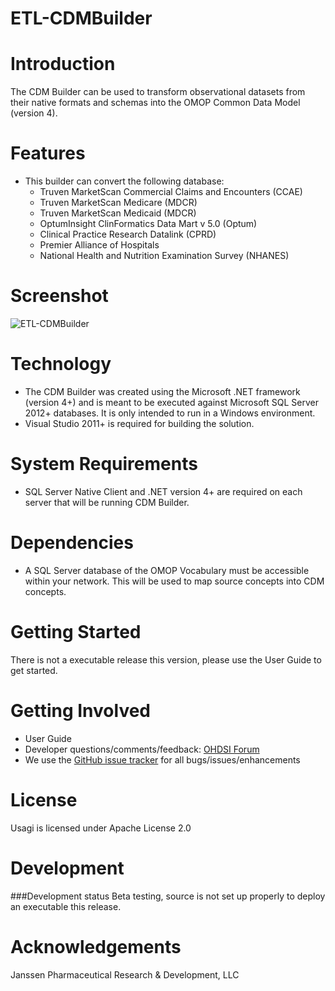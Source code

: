 ETL-CDMBuilder
==============

Introduction
========

The CDM Builder can be used to transform observational datasets from their native formats and schemas into the OMOP Common Data Model (version 4).  

Features
========
* This builder can convert the following database:
  * Truven MarketScan Commercial Claims and Encounters (CCAE)
  * Truven MarketScan Medicare (MDCR)
  * Truven MarketScan Medicaid (MDCR)
  * OptumInsight ClinFormatics Data Mart v 5.0 (Optum)
  * Clinical Practice Research Datalink (CPRD)
  * Premier Alliance of Hospitals
  * National Health and Nutrition Examination Survey (NHANES)

Screenshot
===========
<img src="https://github.com/OHDSI/ETL-CDMBuilder/blob/master/man/Screenshot.png" alt="ETL-CDMBuilder" title="ETL-CDMBuilder" />

Technology
============
* The CDM Builder was created using the Microsoft .NET framework (version 4+) and is meant to be executed against Microsoft SQL Server 2012+ databases. It is only intended to run in a Windows environment. 
* Visual Studio 2011+ is required for building the solution.

System Requirements
============
* SQL Server Native Client and .NET version 4+ are required on each server that will be running CDM Builder.

Dependencies
============
 * A SQL Server database of the OMOP Vocabulary must be accessible within your network. This will be used to map source concepts into CDM concepts.
 
Getting Started
===============
There is not a executable release this version, please use the User Guide to get started.

Getting Involved
=============
* User Guide
* Developer questions/comments/feedback: <a href="http://forums.ohdsi.org/c/developers">OHDSI Forum</a>
* We use the <a href="../../issues">GitHub issue tracker</a> for all bugs/issues/enhancements

License
=======
Usagi is licensed under Apache License 2.0

Development
===========

###Development status
Beta testing, source is not set up properly to deploy an executable this release.

Acknowledgements
===========
Janssen Pharmaceutical Research & Development, LLC
